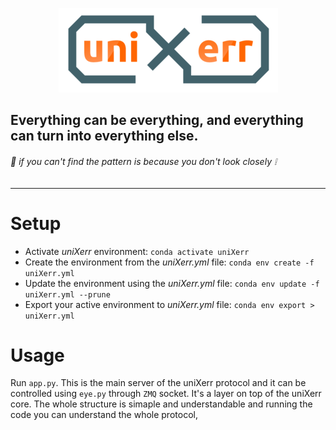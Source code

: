 <p align="center">
    <img src="https://github.com/wildonion/uniXerr/blob/master/board/drawing/uniXerr_R50.png"
</p>

## Everything can be everything, and everything can turn into everything else.

###### :rice: _if you can't find the pattern is because you don't look closely :grey_exclamation:_

---

# Setup
* Activate _uniXerr_ environment: ```conda activate uniXerr```
* Create the environment from the _uniXerr.yml_ file: ```conda env create -f uniXerr.yml```
* Update the environment using the _uniXerr.yml_ file: ```conda env update -f uniXerr.yml --prune```
* Export your active environment to _uniXerr.yml_ file: ```conda env export > uniXerr.yml```

# Usage
Run `app.py`. This is the main server of the uniXerr protocol and it can be controlled using `eye.py` through `ZMQ` socket. It's a layer on top of the uniXerr core. The whole structure is simaple and understandable and running the code you can understand the whole protocol, 